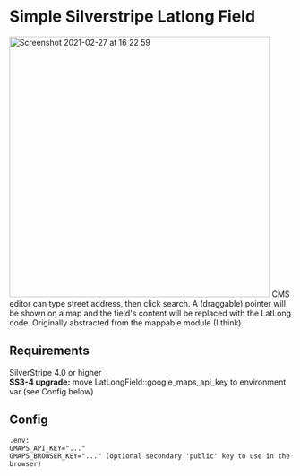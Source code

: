 Simple Silverstripe Latlong Field
=================================

<img width="465" alt="Screenshot 2021-02-27 at 16 22 59" src="https://user-images.githubusercontent.com/1005986/109391592-26ad4e00-7918-11eb-89ee-c68f441f4549.png">
CMS editor can type street address, then click search. A (draggable) pointer will be shown on a map and the field's content will be replaced with the LatLong code. Originally abstracted from the mappable module (I think).

## Requirements
SilverStripe 4.0 or higher  
**SS3-4 upgrade:** move LatLongField::google_maps_api_key to environment var (see Config below)

## Config  

```
.env:
GMAPS_API_KEY="..."
GMAPS_BROWSER_KEY="..." (optional secondary 'public' key to use in the browser)
